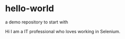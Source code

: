 # hello-world
a demo repository to start with

Hi I am a IT professional who loves working in Selenium.
